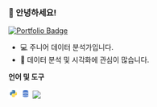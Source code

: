 ### 👋 안녕하세요!
[![Portfolio Badge](https://img.shields.io/badge/Portfolio-ffffff?style=flat-square&logo=Notion&logoColor=black&link=https://www.notion.so/Geon-Lee-0a2ead807ec24791b5f75a5d0974fca8)](https://www.notion.so/76c835c4bfb244679333e4a300c46805)


* 💻 주니어 데이터 분석가입니다.
* 🎨 데이터 분석 및 시각화에 관심이 많습니다.

**언어 및 도구**  

<code><img height="20" src="https://raw.githubusercontent.com/github/explore/80688e429a7d4ef2fca1e82350fe8e3517d3494d/topics/python/python.png"></code>
<code><img height="20" src="https://raw.githubusercontent.com/github/explore/80688e429a7d4ef2fca1e82350fe8e3517d3494d/topics/sql/sql.png"></code>
<code><img height="20" src="https://raw.githubusercontent.com/github/explore/80688e429a7d4ef2fca1e82350fe8e3517d3494d/topics/tableau/tableau.png"></code>
